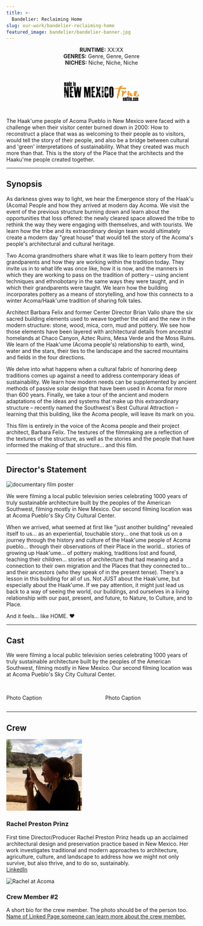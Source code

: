 ```yaml
---
title: >-
  Bandelier: Reclaiming Home
slug: our-work/bandelier-reclaiming-home
featured_image: bandelier/bandelier-banner.jpg
---
```


<p style="text-align: center;">
  <strong>RUNTIME:</strong> XX:XX<br>
  <strong>GENRES:</strong> Genre, Genre, Genre<br>
  <strong>NICHES:</strong> Niche, Niche, Niche
</p>

<div style="display: flex; flex-direction: row; align-items:center; justify-content: center; margin: 2rem auto;">
  <span class="image fit" style="padding: 0.5rem; max-width: 200px;"><img src="/images/logos/nmtrue.jpg" alt="NM True Film"></span>
</div>

<!-- Placeholder for YouTube Video
<div class="videoWrapper" style="margin-bottom: 2rem;">
  <iframe width="560" height="315" src="https://www.youtube.com/embed/f9gkoxn1Zng" frameborder="0" allow="autoplay; encrypted-media" allowfullscreen></iframe>
</div>
-->

The Haak'ume people of Acoma Pueblo in New Mexico were faced with a challenge when their visitor center burned down in 2000: How to reconstruct a place that was as welcoming to their people as to visitors, would tell the story of their people, and also be a bridge between cultural and 'green' interpretations of sustainability. What they created was much more than that. This is the story of the Place that the architects and the Haaku'me people created together.

<hr class="major" />

## Synopsis

As darkness gives way to light, we hear the Emergence story of the Haak'u (Acoma) People and how they arrived at modern day Acoma. We visit the event of the previous structure burning down and learn about the opportunities that loss offered: the newly cleared space allowed the tribe to rethink the way they were engaging with themselves, and with tourists. We learn how the tribe and its extraordinary design team would ultimately create a modern day "great house" that would tell the story of the Acoma's people's architectural and cultural heritage.

Two Acoma grandmothers share what it was like to learn pottery from their grandparents and how they are working within the tradition today. They invite us in to what life was once like, how it is now, and the manners in which they are working to pass on the tradition of pottery – using ancient techniques and ethnobotany in the same ways they were taught, and in which their grandparents were taught. We learn how the building incorporates pottery as a means of storytelling, and how this connects to a winter Acoma/Haak'ume tradition of sharing folk tales.

Architect Barbara Felix and former Center Director Brian Vallo share the six sacred building elements used to weave together the old and the new in the modern structure: stone, wood, mica, corn, mud and pottery. We see how those elements have been layered with architectural details from ancestral homelands at Chaco Canyon, Aztec Ruins, Mesa Verde and the Moss Ruins. We learn of the Haak'ume (Acoma people's) relationship to earth, wind, water and the stars, their ties to the landscape and the sacred mountains and fields in the four directions.

We delve into what happens when a cultural fabric of honoring deep traditions comes up against a need to address contemporary ideas of sustainability. We learn how modern needs can be supplemented by ancient methods of passive solar design that have been used in Acoma for more than 600 years. Finally, we take a tour of the ancient and modern adaptations of the ideas and systems that make up this extraordinary structure – recently named the Southwest's Best Cultural Attraction – learning that this building, like the Acoma people, will leave its mark on you.

This film is entirely in the voice of the Acoma people and their project architect, Barbara Felix. The textures of the filmmaking are a reflection of the textures of the structure, as well as the stories and the people that have informed the making of that structure... and this film.

<hr class="major" />

## Director's Statement

<span class="image left" style="max-width: 28%;"><img src="https://via.placeholder.com/728x1080" alt="documentary film poster"></span>

We were filming a local public television series celebrating 1000 years of truly sustainable architecture built by the peoples of the American Southwest, filming mostly in New Mexico. Our second filming location was at Acoma Pueblo's Sky City Cultural Center.

When we arrived, what seemed at first like "just another building" revealed itself to us... as an experiential, touchable story... one that took us on a journey through the history and culture of the Haak'ume people of Acoma pueblo... through their observations of their Place in the world... stories of growing up Haak'ume... of pottery making, traditions lost and found, teaching their children... stories of architecture that had meaning and a connection to their own migration and the Places that they connected to... and their ancestors (who they speak of in the present tense). There's a lesson in this building for all of us. Not JUST about the Haak'ume, but especially about the Haak'ume. If we pay attention, it might just lead us back to a way of seeing the world, our buildings, and ourselves in a living relationship with our past, present, and future, to Nature, to Culture, and to Place.

And it feels... like HOME. ♥

<hr class="major" />

## Cast

We were filming a local public television series celebrating 1000 years of truly sustainable architecture built by the peoples of the American Southwest, filming mostly in New Mexico. Our second filming location was at Acoma Pueblo's Sky City Cultural Center.

<div style="display: flex; flex-direction: row; justify-content: space-between;">
  <div style="width: 48%">
    <span class="image fit">
      <img src="https://via.placeholder.com/1280x960" alt="">
    </span>
    <p class="caption">Photo Caption</p>
  </div>
  <div style="width: 48%">
    <span class="image fit">
      <img src="https://via.placeholder.com/1280x960" alt="">
    </span>
    <p class="caption">Photo Caption</p>
  </div>
</div>

<hr class="major" />

## Crew

<section class="crew-block" style="display: flex; flex-direction: column;">
  <div class="crew">
    <span class="image left"><img src="/images/emergence/acoma.jpg" alt="Rachel at Acoma" style="max-width: 200px;"></span>
    <div>
      <h3>Rachel Preston Prinz</h3>
      <p>First time Director/Producer Rachel Preston Prinz heads up an acclaimed architectural design and preservation practice based in New Mexico. Her work investigates traditional and modern approaches to architecture, agriculture, culture, and landscape to address how we might not only survive, but also thrive, and to do so, sustainably.<br><a href="https://www.linkedin.com/in/rachelprestonprinz">LinkedIn</a></p>
    </div>
  </div>
  <div class="crew">
    <span class="image left"><img src="https://via.placeholder.com/200" alt="Rachel at Acoma" style="max-width: 200px;"></span>
    <div>
      <h3>Crew Member #2</h3>
      <p>A short bio for the crew member. The photo should be of the person too.<br><a href="#">Name of Linked Page someone can learn more about the crew member.</a></p>
    </div>
  </div>
</section>
